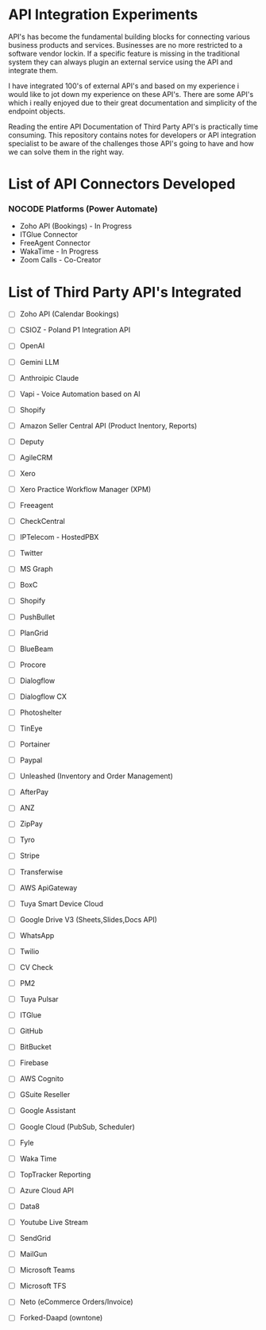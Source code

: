 # API Integration Experiments


API's has become the fundamental building blocks for connecting various business products and services. Businesses are no more restricted to a software vendor lockin. If a specific feature is missing in the traditional system they can always plugin an external service using the API and integrate them.

I have integrated 100's of external API's and based on my experience i would like to jot down my experience  on these API's. There are some API's which i really enjoyed due to their great documentation and simplicity of the endpoint objects. 

Reading the entire API Documentation of Third Party API's is practically time consuming. This repository contains notes for developers or API integration specialist to be aware of the challenges those API's going to have and how we can solve them in the right way.

# List of API Connectors Developed
### NOCODE Platforms (Power Automate)
- Zoho API (Bookings) - In Progress
- ITGlue Connector
- FreeAgent Connector
- WakaTime - In Progress
- Zoom Calls - Co-Creator


# List of Third Party API's Integrated
- [ ] Zoho API (Calendar Bookings)
- [ ] CSIOZ - Poland P1 Integration API
- [ ] OpenAI 
- [ ] Gemini LLM 
- [ ] Anthroipic Claude
- [ ] Vapi - Voice Automation based on AI
- [ ] Shopify
- [ ] Amazon Seller Central API (Product Inentory, Reports)
- [ ] Deputy
- [ ] AgileCRM
- [ ] Xero
- [ ] Xero Practice Workflow Manager (XPM)
- [ ] Freeagent
- [ ] CheckCentral
- [ ] IPTelecom - HostedPBX
- [ ] Twitter
- [ ] MS Graph
- [ ] BoxC
- [ ] Shopify
- [ ] PushBullet
- [ ] PlanGrid
- [ ] BlueBeam
- [ ] Procore
- [ ] Dialogflow
- [ ] Dialogflow CX
- [ ] Photoshelter
- [ ] TinEye
- [ ] Portainer
- [ ] Paypal
- [ ] Unleashed (Inventory and Order Management)
- [ ] AfterPay
- [ ] ANZ
- [ ] ZipPay
- [ ] Tyro
- [ ] Stripe
- [ ] Transferwise
- [ ] AWS ApiGateway
- [ ] Tuya Smart Device Cloud
- [ ] Google Drive V3 (Sheets,Slides,Docs API)
- [ ] WhatsApp
- [ ] Twilio
- [ ] CV Check 
- [ ] PM2
- [ ] Tuya Pulsar
- [ ] ITGlue
- [ ] GitHub 
- [ ] BitBucket
- [ ] Firebase
- [ ] AWS Cognito 
- [ ] GSuite Reseller 
- [ ] Google Assistant
- [ ] Google Cloud (PubSub, Scheduler)
- [ ] Fyle
- [ ] Waka Time
- [ ] TopTracker Reporting
- [ ] Azure Cloud API
- [ ] Data8
- [ ] Youtube Live Stream
- [ ] SendGrid
- [ ] MailGun
- [ ] Microsoft Teams
- [ ] Microsoft TFS
- [ ] Neto (eCommerce Orders/Invoice)
- [ ] Forked-Daapd (owntone)





